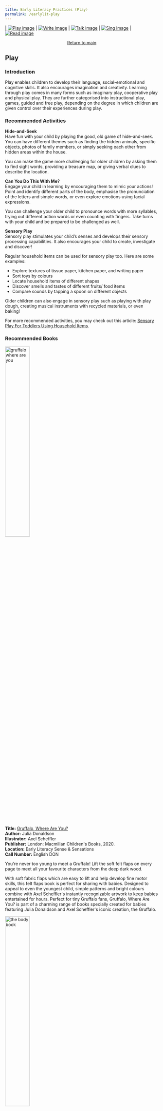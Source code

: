 ```yaml
---
title: Early Literacy Practices (Play)
permalink: /earlylit-play
---
```

| [![Play image](/images/diyresources/preschool/EarlyReadPrac_Play.png)](/earlylit-play) | [![Write image](/images/diyresources/preschool/EarlyReadPrac_Write.png)](/earlylit-write) | [![Talk image](/images/diyresources/preschool/EarlyReadPrac_Talk.png)](/earlylit-talk) | [![Sing image](/images/diyresources/preschool/EarlyReadPrac_Sing.png)](/earlylit-sing) | [![Read image](/images/diyresources/preschool/EarlyReadPrac_Read.png)](/earlylit-read) <br>

<p style="text-align: center;"><a href="/diy-resources/preschool/preschool-main">Return to main</a></p>

## **Play**

### **Introduction**

Play enables children to develop their language, social-emotional and cognitive skills. It also encourages imagination and creativity. Learning through play comes in many forms such as imaginary play, cooperative play and physical play. They are further categorised into instructional play, games, guided and free play, depending on the degree in which children are given control over their experiences during play.

### **Recommended Activities**

**Hide-and-Seek** <br>
Have fun with your child by playing the good, old game of hide-and-seek. You can have different themes such as finding the hidden animals, specific objects, photos of family members, or simply seeking each other from hidden areas within the house. 

You can make the game more challenging for older children by asking them to find sight words, providing a treasure map, or giving verbal clues to describe the location. 

**Can You Do This With Me?** <br>
Engage your child in learning by encouraging them to mimic your actions! Point and identify different parts of the body, emphasise the pronunciation of the letters and simple words, or even explore emotions using facial expressions. 

You can challenge your older child to pronounce words with more syllables, trying out different action words or even counting with fingers. Take turns with your child and be prepared to be challenged as well. 

**Sensory Play** <br>
Sensory play stimulates your child’s senses and develops their sensory processing capabilities. It also encourages your child to create, investigate and discover! 

Regular household items can be used for sensory play too. Here are some examples:
* Explore textures of tissue paper, kitchen paper, and writing paper
* Sort toys by colours
* Locate household items of different shapes 
* Discover smells and tastes of different fruits/ food items
* Compare sounds by tapping a spoon on different objects

Older children can also engage in sensory play such as playing with play dough, creating musical instruments with recycled materials, or even baking!
 

For more recommended activities, you may check out this article: [Sensory Play For Toddlers Using Household Items](https://porch.com/advice/sensory-play-using-household-items).

### **Recommended Books**

<img src="/images/diyresources/preschool/Gruffalo%20Where%20Are%20You.jpg" alt="gruffalo where are you" style="width:40%">

**Title:** [Gruffalo, Where Are You?](https://catalogue.nlb.gov.sg/cgi-bin/spydus.exe/ENQ/WPAC/BIBENQ?SETLVL=&BRN=204390894)	 <br>
**Author:** Julia Donaldson <br>
**Illustrator:** Axel Scheffler <br>
**Publisher:** London: Macmillan Children's Books, 2020. <br>
**Location:** Early Literacy Sense & Sensations <br>
**Call Number:** English DON <br>

You're never too young to meet a Gruffalo! Lift the soft felt flaps on every page to meet all your favourite characters from the deep dark wood.

With soft fabric flaps which are easy to lift and help develop fine motor skills, this felt flaps book is perfect for sharing with babies. Designed to appeal to even the youngest child, simple patterns and bright colours combine with Axel Scheffler's instantly recognizable artwork to keep babies entertained for hours. Perfect for tiny Gruffalo fans, Gruffalo, Where Are You? is part of a charming range of books specially created for babies featuring Julia Donaldson and Axel Scheffler's iconic creation, the Gruffalo.

<img src="/images/diyresources/preschool/Hide%20and%20Seek.jpg" alt="the body book" style="width:40%">

**Title:** [Hide and Seek: Lift-the-Flap](https://catalogue.nlb.gov.sg/cgi-bin/spydus.exe/ENQ/WPAC/BIBENQ?SETLVL=&BRN=205501904) <br>
**Author:** Roald Dahl <br>
**Illustrator:** Quentin Blake <br>
**Publisher:** London: Puffin Books, 2021. <br>
**Location:** Early Literacy Sense & Sensations <br>
**Call Number:** English DAH <br>

It's time for a gloriumptious game of hide and seek with Roald Dahl!

Who's that hiding under the flap? Is it a ginormous giraffe or a friendly giant? Just watch out for the enormous crocodile...

With iconic illustrations from Quentin Blake, this sturdy, colourful lift-the-flap book is the perfect way to introduce the youngest chiddlers to the wonderful world of Roald Dahl.

<img src="/images/diyresources/preschool/birthdayonmars.jpg" alt="Runaway shirt" style="width:40%">

**Title:** [Let’s Look at Numbers](https://catalogue.nlb.gov.sg/cgi-bin/spydus.exe/ENQ/WPAC/BIBENQ?SETLVL=&BRN= 205501398) <br>
**Author:** Marion Deuchars <br>
**Illustrator:** Marion Deuchars <br>
**Publisher:** London: Laurence King Publishing, 2021. <br>
**Location:** Early Literacy Concepts <br>
**Call Number:** English 513.2 DEU <br>

Introduce numbers from 1 to 10 with this stunning board book, perfect for sharing with your baby or toddler.

Part of a brand-new series of board books Let's Look At... and with beautiful artwork from bestselling author and illustrator Marion Deuchars, this book is the perfect introduction to counting. Make learning fun and stimulating as you go through the pages of this gorgeous book for young readers.

<img src="/images/diyresources/preschool/youchooseinspace.jpg" alt="100 things" style="width:40%">
	
**Title:** Can You Guess? Animals: With the Very Hungry Caterpillar	<br>
**Author:** Eric Carle <br>
**Illustrator:** Eric Carle <br>
**Publisher:** New York: World of Eric Carle, 2020. <br>
**Location:** Early Literacy Emergent Readers  <br>
**Call Number:** English GOO<br>
**OverDrive Link:** [https://nlb.overdrive.com/media/3562760](https://nlb.overdrive.com/media/3562760) <br>

Zoom off into space for an adventure where YOU CHOOSE what happens next. Which alien would you most like to be friends with? And what fantastically freaky food will you decide to much for lunch?

The possibilities are infinite in this mesmerising creative toolkit which will inspire children from 3 up to make their own stories time and again - a spectacular sequel to the bestselling You Choose - it's out of this world!

*All synopses taken from the respective publishers. The book covers are the copyright of the respective publishing companies.*

 **For more activities and book recommendations, click [here](/files/preschool/Early%20Literacy%20Practices_Compiled.pdf).**
